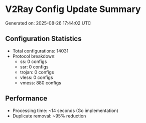 # V2Ray Config Update Summary
Generated on: 2025-08-26 17:44:02 UTC

## Configuration Statistics
- Total configurations: 14031
- Protocol breakdown:
  - ss: 0 configs
  - ssr: 0 configs
  - trojan: 0 configs
  - vless: 0 configs
  - vmess: 880 configs

## Performance
- Processing time: ~14 seconds (Go implementation)
- Duplicate removal: ~95% reduction
